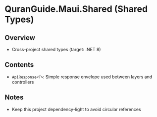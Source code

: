 # QuranGuide.Maui.Shared (Shared Types)

## Overview
- Cross-project shared types (target: .NET 8)

## Contents
- `ApiResponse<T>`: Simple response envelope used between layers and controllers

## Notes
- Keep this project dependency-light to avoid circular references
